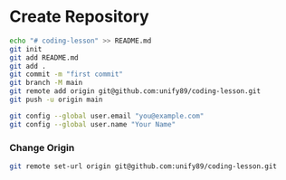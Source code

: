 # Create Repository

```bash
echo "# coding-lesson" >> README.md
git init
git add README.md
git add .
git commit -m "first commit"
git branch -M main
git remote add origin git@github.com:unify89/coding-lesson.git
git push -u origin main
```


```bash
git config --global user.email "you@example.com"
git config --global user.name "Your Name"
```

### Change Origin

```bash
git remote set-url origin git@github.com:unify89/coding-lesson.git
```
